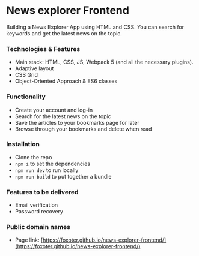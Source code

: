 # News explorer Frontend
Building a News Explorer App using HTML and CSS. You can search for keywords and get the latest news on the topic.

### Technologies & Features
* Main stack: HTML, CSS, JS, Webpack 5 (and all the necessary plugins).
* Adaptive layout
* CSS Grid
* Object-Oriented Approach & ES6 classes

### Functionality
* Create your account and log-in
* Search for the latest news on the topic
* Save the articles to your bookmarks page for later
* Browse through your bookmarks and delete when read

### Installation
* Clone the repo
* `npm i` to set the dependencies
* `npm run dev` to run locally
* `npm run build` to put together a bundle

### Features to be delivered
* Email verification
* Password recovery

### Public domain names
* Page link: [https://foxoter.github.io/news-explorer-frontend/](https://foxoter.github.io/news-explorer-frontend/)
